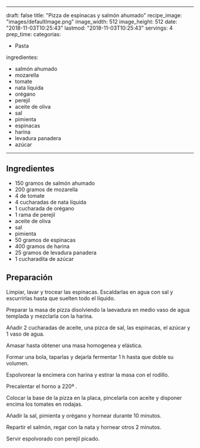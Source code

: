 
---
draft: false
title: "Pizza de espinacas y salmón ahumado"
recipe_image: "images/defaultImage.png"
image_width: 512
image_height: 512
date: "2018-11-03T10:25:43"
lastmod: "2018-11-03T10:25:43"
servings: 4
prep_time: 
categorias:
  - Pasta

ingredientes:
  - salmón ahumado
  - mozarella
  - tomate
  - nata líquida
  - orégano
  - perejil
  - aceite de oliva
  - sal
  - pimienta
  - espinacas
  - harina
  - levadura panadera
  - azúcar
---

## Ingredientes
- 150 gramos de salmón ahumado
- 200 gramos de mozarella
- 4  de tomate
- 4 cucharadas de nata líquida
- 1 cucharada de orégano
- 1 rama de perejil
- aceite de oliva
- sal
- pimienta
- 50 gramos de espinacas
- 400 gramos de harina
- 25 gramos de levadura panadera
- 1 cucharadita de azúcar

## Preparación
Limpiar, lavar y trocear las espinacas. Escaldarlas en agua con sal y escurrirlas hasta que suelten todo el líquido.

Preparar la masa de pizza disolviendo la laevadura en medio vaso de agua templada y mezclarla con la harina.

Añadir 2 cucharadas de aceite, una pizca de sal, las espinacas, el azúcar y 1 vaso de agua.

Amasar hasta obtener una masa homogenea y elástica.

Formar una bola, taparlas y dejarla fermentar 1 h hasta que doble su volumen.

Espolvorear la encimera con harina y estirar la masa con el rodillo.

Precalentar el horno a 220º .

Colocar la base de la pizza en la placa, pincelarla con aceite y disponer encima los tomates en rodajas.

Añadir la sal, pimienta y orégano y hornear durante 10 minutos.

Repartir el salmón, regar con la nata y hornear otros 2 minutos.

Servir espolvorado con perejil picado.


